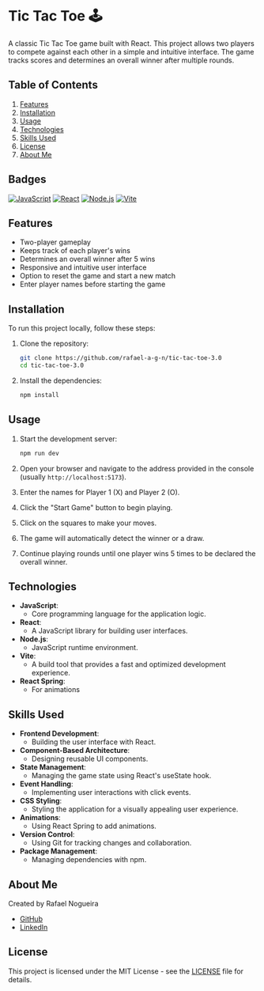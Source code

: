 # Tic Tac Toe 🕹️

A classic Tic Tac Toe game built with React. This project allows two players to compete against each other in a simple and intuitive interface. The game tracks scores and determines an overall winner after multiple rounds.

## Table of Contents

1.  [Features](#features)
2.  [Installation](#installation)
3.  [Usage](#usage)
4.  [Technologies](#technologies)
5.  [Skills Used](#skills-used)
6.  [License](#license)
7.  [About Me](#about-me)

## Badges

[![JavaScript](https://img.shields.io/badge/JavaScript-F7DF1E?style=for-the-badge&logo=javascript&logoColor=black)](https://www.javascript.com/)
[![React](https://img.shields.io/badge/React-20232A?style=for-the-badge&logo=react&logoColor=61DAFB)](https://reactjs.org/)
[![Node.js](https://img.shields.io/badge/Node.js-339933?style=for-the-badge&logo=node.js&logoColor=white)](https://nodejs.org/)
[![Vite](https://img.shields.io/badge/Vite-B73BFE?style=for-the-badge&logo=vite&logoColor=FF4980)](https://vitejs.dev/)

## Features

*   Two-player gameplay
*   Keeps track of each player's wins
*   Determines an overall winner after 5 wins
*   Responsive and intuitive user interface
*   Option to reset the game and start a new match
*   Enter player names before starting the game

## Installation

To run this project locally, follow these steps:

1.  Clone the repository:

    ```bash
    git clone https://github.com/rafael-a-g-n/tic-tac-toe-3.0
    cd tic-tac-toe-3.0
    ```

2.  Install the dependencies:

    ```bash
    npm install
    ```

## Usage

1.  Start the development server:

    ```bash
    npm run dev
    ```

2.  Open your browser and navigate to the address provided in the console (usually `http://localhost:5173`).

3.  Enter the names for Player 1 (X) and Player 2 (O).

4.  Click the "Start Game" button to begin playing.

5.  Click on the squares to make your moves.

6.  The game will automatically detect the winner or a draw.

7.  Continue playing rounds until one player wins 5 times to be declared the overall winner.

## Technologies

*   **JavaScript**: 
    *   Core programming language for the application logic.
*   **React**: 
    *   A JavaScript library for building user interfaces.
*   **Node.js**: 
    *   JavaScript runtime environment.
*   **Vite**: 
    *   A build tool that provides a fast and optimized development experience.
*   **React Spring**: 
    *   For animations

## Skills Used

*   **Frontend Development**: 
    *   Building the user interface with React.
*   **Component-Based Architecture**: 
    *   Designing reusable UI components.
*   **State Management**: 
    *   Managing the game state using React's useState hook.
*   **Event Handling**: 
    *   Implementing user interactions with click events.
*   **CSS Styling**: 
    *   Styling the application for a visually appealing user experience.
*   **Animations**: 
    *   Using React Spring to add animations.
*   **Version Control**: 
    *   Using Git for tracking changes and collaboration.
*   **Package Management**: 
    *   Managing dependencies with npm.

## About Me

Created by Rafael Nogueira

*   [GitHub](https://github.com/rafael-a-g-n)
*   [LinkedIn](https://www.linkedin.com/in/ragn/)

## License

This project is licensed under the MIT License - see the [LICENSE](LICENSE) file for details.
